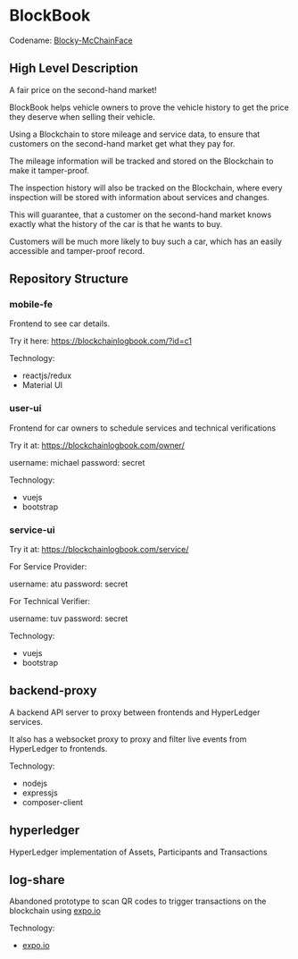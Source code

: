 # BlockBook

Codename: [Blocky-McChainFace](https://en.wikipedia.org/wiki/Boaty_McBoatface)

## High Level Description

A fair price on the second-hand market!

BlockBook helps vehicle owners to prove the vehicle history to get the price they deserve when selling their vehicle.

Using a Blockchain to store mileage and service data, to ensure that customers on the second-hand market get what they pay for.

The mileage information will be tracked and stored on the Blockchain to make it tamper-proof.

The inspection history will also be tracked on the Blockchain, where every inspection will be stored with information about services and changes.

This will guarantee, that a customer on the second-hand market knows exactly what the history of the car is that he wants to buy.

Customers will be much more likely to buy such a car, which has an easily accessible and tamper-proof record.

## Repository Structure

### mobile-fe

Frontend to see car details.

Try it here: https://blockchainlogbook.com/?id=c1

Technology:

* reactjs/redux
* Material UI

### user-ui

Frontend for car owners to schedule services and technical verifications

Try it at: https://blockchainlogbook.com/owner/

username: michael
password: secret

Technology:

* vuejs
* bootstrap

### service-ui

Try it at: https://blockchainlogbook.com/service/

For Service Provider:

username: atu
password: secret

For Technical Verifier:

username: tuv
password: secret

Technology:

* vuejs
* bootstrap

## backend-proxy

A backend API server to proxy between frontends and HyperLedger services.

It also has a websocket proxy to proxy and filter live events from HyperLedger to
frontends.

Technology:

* nodejs
* expressjs
* composer-client

## hyperledger

HyperLedger implementation of Assets, Participants and Transactions

## log-share

Abandoned prototype to scan QR codes to trigger transactions on the blockchain
using [expo.io](https://expo.io/)

Technology:

* [expo.io](https://expo.io/)

